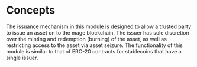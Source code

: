 <!--
order: 1
-->

# Concepts

The issuance mechanism in this module is designed to allow a trusted party to issue an asset on to the mage blockchain. The issuer has sole discretion over the minting and redemption (burning) of the asset, as well as restricting access to the asset via asset seizure. The functionality of this module is similar to that of ERC-20 contracts for stablecoins that have a single issuer.
